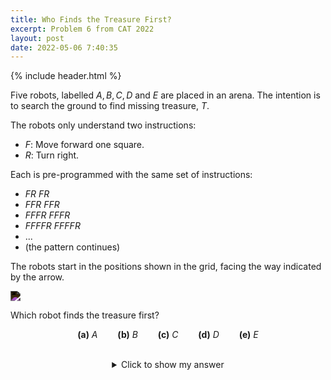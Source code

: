 ```yaml
---
title: Who Finds the Treasure First?
excerpt: Problem 6 from CAT 2022
layout: post
date: 2022-05-06 7:40:35
---
```

{% include header.html %}

Five robots, labelled $A, B, C, D$ and $E$ are placed in an arena. The intention is to search the ground to find missing treasure, $T$.

The robots only understand two instructions:

- $F$: Move forward one square.
- $R$: Turn right.

Each is pre-programmed with the same set of instructions:

- $FR$ $FR$
- $FFR$ $FFR$
- $FFFR$ $FFFR$
- $FFFFR$ $FFFFR$
- ...
- (the pattern continues)

The robots start in the positions shown in the grid, facing the way indicated by the arrow.

<img src="{{site.baseurl}}/static/CAT6Image1.png" style="filter: invert(100%);"/>

Which robot finds the treasure first?

$$
\textbf{(a)}\ A\qquad\textbf{(b)}\ B\qquad\textbf{(c)}\ C\qquad\textbf{(d)}\ D\qquad\textbf{(e)}\ E
$$

<br>
<div style="margin: auto; width: 50%; text-align: center;">
<details>
<summary>Click to show my answer</summary>
<br>
E
</details>
<br>
</div>